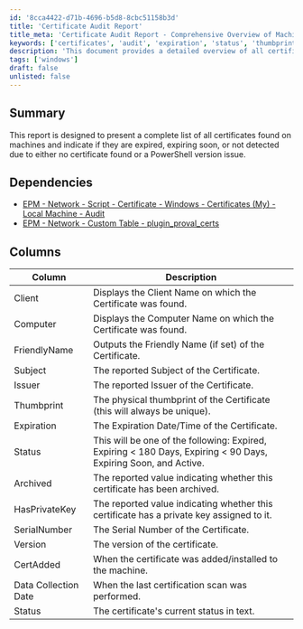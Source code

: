 ```yaml
---
id: '8cca4422-d71b-4696-b5d8-8cbc51158b3d'
title: 'Certificate Audit Report'
title_meta: 'Certificate Audit Report - Comprehensive Overview of Machine Certificates'
keywords: ['certificates', 'audit', 'expiration', 'status', 'thumbprint', 'issuer', 'subject', 'client', 'computer']
description: 'This document provides a detailed overview of all certificates present on machines, indicating their status regarding expiration and detection issues. It includes information on various attributes of each certificate, such as issuer, thumbprint, and whether they have a private key assigned.'
tags: ['windows']
draft: false
unlisted: false
---
```


## Summary

This report is designed to present a complete list of all certificates found on machines and indicate if they are expired, expiring soon, or not detected due to either no certificate found or a PowerShell version issue.

## Dependencies

- [EPM - Network - Script - Certificate - Windows - Certificates (My) - Local Machine - Audit](<../scripts/Windows - Certificates (My) - Local Machine - Audit.md>)
- [EPM - Network - Custom Table - plugin_proval_certs](<../tables/plugin_proval_certs.md>)

## Columns

| Column                | Description                                                                                       |
|----------------------|---------------------------------------------------------------------------------------------------|
| Client               | Displays the Client Name on which the Certificate was found.                                     |
| Computer             | Displays the Computer Name on which the Certificate was found.                                   |
| FriendlyName         | Outputs the Friendly Name (if set) of the Certificate.                                          |
| Subject              | The reported Subject of the Certificate.                                                          |
| Issuer               | The reported Issuer of the Certificate.                                                          |
| Thumbprint           | The physical thumbprint of the Certificate (this will always be unique).                         |
| Expiration           | The Expiration Date/Time of the Certificate.                                                     |
| Status               | This will be one of the following: Expired, Expiring < 180 Days, Expiring < 90 Days, Expiring Soon, and Active. |
| Archived             | The reported value indicating whether this certificate has been archived.                        |
| HasPrivateKey        | The reported value indicating whether this certificate has a private key assigned to it.        |
| SerialNumber         | The Serial Number of the Certificate.                                                             |
| Version              | The version of the certificate.                                                                   |
| CertAdded            | When the certificate was added/installed to the machine.                                         |
| Data Collection Date  | When the last certification scan was performed.                                                  |
| Status               | The certificate's current status in text.                                                        |
